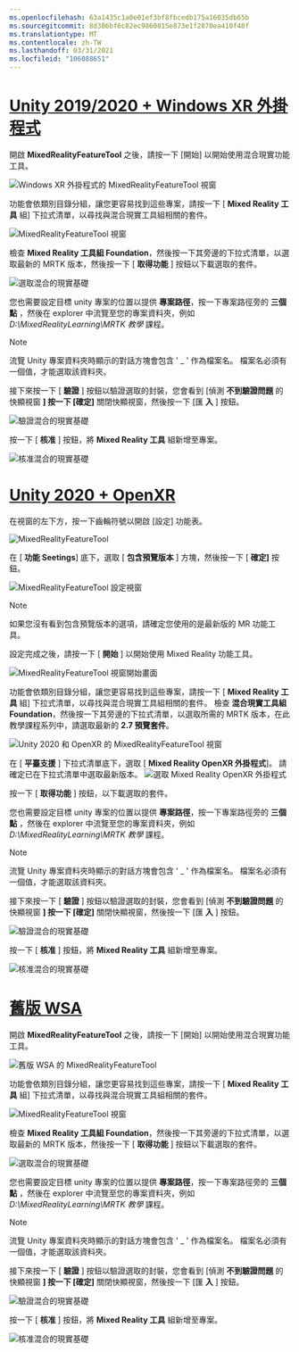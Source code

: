 ```yaml
---
ms.openlocfilehash: 63a1435c1a0e01ef3bf8fbcedb175a16035db65b
ms.sourcegitcommit: 8d386bf6c82ec9860815e873e1f2870ea410f40f
ms.translationtype: MT
ms.contentlocale: zh-TW
ms.lasthandoff: 03/31/2021
ms.locfileid: "106088651"
---
```

# <a name="unity-20192020--windows-xr-plugin"></a>[Unity 2019/2020 + Windows XR 外掛程式](#tab/winxr)

開啟 **MixedRealityFeatureTool** 之後，請按一下 [開始] 以開始使用混合現實功能工具。

![Windows XR 外掛程式的 MixedRealityFeatureTool 視窗](../images/mr-learning-base/base-02-section4-step1-2.png)

功能會依類別目錄分組，讓您更容易找到這些專案，請按一下 [ **Mixed Reality 工具** 組] 下拉式清單，以尋找與混合現實工具組相關的套件。

![MixedRealityFeatureTool 視窗](../images/mr-learning-base/base-02-section4-step1-3.png)

檢查 **Mixed Reality 工具組 Foundation**，然後按一下其旁邊的下拉式清單，以選取最新的 MRTK 版本，然後按一下 [ **取得功能** ] 按鈕以下載選取的套件。

![選取混合的現實基礎](../images/mr-learning-base/base-02-section4-step1-4.png)


您也需要設定目標 unity 專案的位置以提供 **專案路徑**，按一下專案路徑旁的 **三個點** ，然後在 explorer 中流覽至您的專案資料夾，例如 _D:\MixedRealityLearning\MRTK 教學_ 課程。

> [!NOTE]
> 流覽 Unity 專案資料夾時顯示的對話方塊會包含 ' _ ' 作為檔案名。 檔案名必須有一個值，才能選取該資料夾。

接下來按一下 [ **驗證** ] 按鈕以驗證選取的封裝，您會看到 [偵測 **不到驗證問題** 的快顯視窗 **] 按一下 [確定]** 關閉快顯視窗，然後按一下 [匯 **入** ] 按鈕。

![驗證混合的現實基礎](../images/mr-learning-base/base-02-section4-step1-5.png)

按一下 [ **核准** ] 按鈕，將 **Mixed Reality 工具** 組新增至專案。

![核准混合的現實基礎](../images/mr-learning-base/base-02-section4-step1-6.png)

# <a name="unity-2020--openxr"></a>[Unity 2020 + OpenXR](#tab/openxr)
在視窗的左下方，按一下齒輪符號以開啟 [設定] 功能表。

![MixedRealityFeatureTool](../images/mr-learning-base/base-02-section4-step1-2.png)

在 [ **功能 Seetings**] 底下，選取 [ **包含預覽版本** ] 方塊，然後按一下 [ **確定]** 按鈕。

![MixedRealityFeatureTool 設定視窗](../images/mrft-settings.png)

> [!NOTE]
>如果您沒有看到包含預覽版本的選項，請確定您使用的是最新版的 MR 功能工具。

設定完成之後，請按一下 [ **開始** ] 以開始使用 Mixed Reality 功能工具。

![MixedRealityFeatureTool 視窗開始畫面](../images/mr-learning-base/base-02-section4-step1-2.png)

功能會依類別目錄分組，讓您更容易找到這些專案，請按一下 [ **Mixed Reality 工具** 組] 下拉式清單，以尋找與混合現實工具組相關的套件。
檢查 **混合現實工具組 Foundation**，然後按一下其旁邊的下拉式清單，以選取所需的 MRTK 版本，在此教學課程系列中，請選取最新的 **2.7 預覽套件**。

![Unity 2020 和 OpenXR 的 MixedRealityFeatureTool 視窗](../images/mrft-mrtk.png)

在 [ **平臺支援** ] 下拉式清單底下，選取 [ **Mixed Reality OpenXR 外掛程式**]。 請確定已在下拉式清單中選取最新版本。
![選取 Mixed Reality OpenXR 外掛程式](../images/mrft-openxr.png)

按一下 [ **取得功能** ] 按鈕，以下載選取的套件。

您也需要設定目標 unity 專案的位置以提供 **專案路徑**，按一下專案路徑旁的 **三個點** ，然後在 explorer 中流覽至您的專案資料夾，例如 _D:\MixedRealityLearning\MRTK 教學_ 課程。

> [!NOTE]
> 流覽 Unity 專案資料夾時顯示的對話方塊會包含 ' _ ' 作為檔案名。 檔案名必須有一個值，才能選取該資料夾。

接下來按一下 [ **驗證** ] 按鈕以驗證選取的封裝，您會看到 [偵測 **不到驗證問題** 的快顯視窗 **] 按一下 [確定]** 關閉快顯視窗，然後按一下 [匯 **入** ] 按鈕。

![驗證混合的現實基礎](../images/mrft-openxr-validate2.png)

按一下 [ **核准** ] 按鈕，將 **Mixed Reality 工具** 組新增至專案。

![核准混合的現實基礎](../images/mrft-openxr-import.png)

# <a name="legacy-wsa"></a>[舊版 WSA](#tab/wsa)
開啟 **MixedRealityFeatureTool** 之後，請按一下 [開始] 以開始使用混合現實功能工具。

![舊版 WSA 的 MixedRealityFeatureTool](../images/mr-learning-base/base-02-section4-step1-2.png)

功能會依類別目錄分組，讓您更容易找到這些專案，請按一下 [ **Mixed Reality 工具** 組] 下拉式清單，以尋找與混合現實工具組相關的套件。

![MixedRealityFeatureTool 視窗](../images/mr-learning-base/base-02-section4-step1-3.png)

檢查 **Mixed Reality 工具組 Foundation**，然後按一下其旁邊的下拉式清單，以選取最新的 MRTK 版本，然後按一下 [ **取得功能** ] 按鈕以下載選取的套件。

![選取混合的現實基礎](../images/mr-learning-base/base-02-section4-step1-4.png)

您也需要設定目標 unity 專案的位置以提供 **專案路徑**，按一下專案路徑旁的 **三個點** ，然後在 explorer 中流覽至您的專案資料夾，例如 _D:\MixedRealityLearning\MRTK 教學_ 課程。

> [!NOTE]
> 流覽 Unity 專案資料夾時顯示的對話方塊會包含 ' _ ' 作為檔案名。 檔案名必須有一個值，才能選取該資料夾。

接下來按一下 [ **驗證** ] 按鈕以驗證選取的封裝，您會看到 [偵測 **不到驗證問題** 的快顯視窗 **] 按一下 [確定]** 關閉快顯視窗，然後按一下 [匯 **入** ] 按鈕。

![驗證混合的現實基礎](../images/mr-learning-base/base-02-section4-step1-5.png)

按一下 [ **核准** ] 按鈕，將 **Mixed Reality 工具** 組新增至專案。

![核准混合的現實基礎](../images/mr-learning-base/base-02-section4-step1-6.png)

